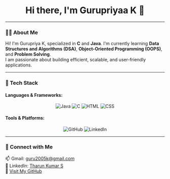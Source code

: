 


<h1 align="center">Hi there, I'm Gurupriyaa K 👋</h1>

---

### 👨‍💻 About Me  
Hi! I'm Gurupriya K, specialized in **C** and **Java**. I'm currently learning **Data Structures and Algorithms (DSA)**, **Object-Oriented Programming (OOPS)**, and **Problem Solving**.  
I am passionate about building efficient, scalable, and user-friendly applications.  

---

### 🚀 Tech Stack  

#### Languages & Frameworks:  
<div align="center">
  
![Java](https://img.shields.io/badge/Java-007396?style=for-the-badge&logo=java&logoColor=white)
![C](https://img.shields.io/badge/C-00599C?style=for-the-badge&logo=c&logoColor=white)
![HTML](https://img.shields.io/badge/HTML5-E34F26?style=for-the-badge&logo=html5&logoColor=white)
![CSS](https://img.shields.io/badge/CSS3-1572B6?style=for-the-badge&logo=css3&logoColor=white)
</div>

#### Tools & Platforms:  
<div align="center">

![GitHub](https://img.shields.io/badge/GitHub-181717?style=for-the-badge&logo=github&logoColor=white)
![LinkedIn](https://img.shields.io/badge/LinkedIn-0077B5?style=for-the-badge&logo=linkedin&logoColor=white)

</div>

---

### 🌟 Connect with Me  

📫 Gmail: [guru2005k@gmail.com](mailto:guru2005@gmail.com)  
🔗 LinkedIn: [Tharun Kumar S](https://www.linkedin.com/in/gurupriyaa-k-69a67325b/)  
📂 [Visit My GitHub](https://github.com/Gurupriyaa-K)
